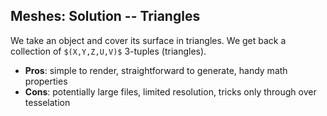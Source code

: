 ## Meshes: Solution -- Triangles

We take an object and cover its surface in triangles. We get back a collection of `$(X,Y,Z,U,V)$` 3-tuples (triangles).

* **Pros**: simple to render, straightforward to generate, handy math properties
* **Cons**: potentially large files, limited resolution, tricks only through over tesselation